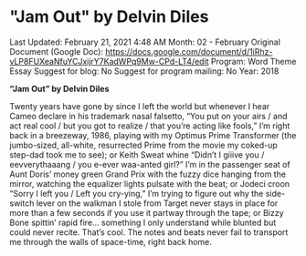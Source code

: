# "Jam Out" by Delvin Diles

Last Updated: February 21, 2021 4:48 AM
Month: 02 - February
Original Document (Google Doc): https://docs.google.com/document/d/1iRhz-vLP8FUXeaNfuYCJxijrY7KadWPq9Mw-CPd-LT4/edit
Program: Word Theme Essay
Suggest for blog: No
Suggest for program mailing: No
Year: 2018

**“Jam Out” by Delvin Diles**

Twenty years have gone by since I left the world but whenever I hear Cameo declare in his trademark nasal falsetto, “You put on your airs / and act real cool / but you got to realize / that you’re acting like fools,” I’m right back in a breezeway, 1986, playing with my Optimus Prime Transformer (the jumbo-sized, all-white, resurrected Prime from the movie my coked-up step-dad took me to see); or Keith Sweat whine “Didn’t I giiive you / eevverythaaang / you e-ever waa-anted girl?” I’m in the passenger seat of Aunt Doris’ money green Grand Prix with the fuzzy dice hanging from the mirror, watching the equalizer lights pulsate with the beat; or Jodeci croon “Sorry I left you / Left you cry-ying,” I’m trying to figure out why the side-switch lever on the walkman I stole from Target never stays in place for more than a few seconds if you use it partway through the tape; or Bizzy Bone spittin’ rapid fire… something I only understand while blunted but could never recite. That’s cool. The notes and beats never fail to transport me through the walls of space-time, right back home.